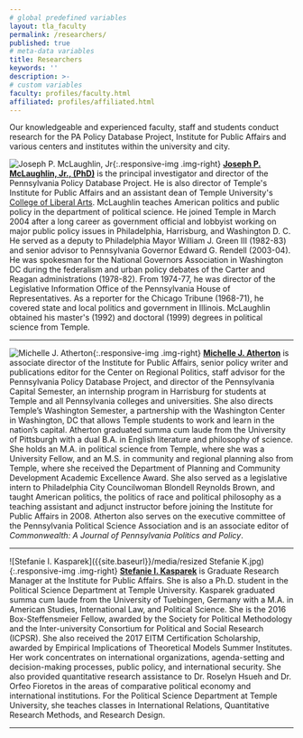 ```yaml
---
# global predefined variables
layout: tla_faculty
permalink: /researchers/
published: true
# meta-data variables
title: Researchers
keywords: ''
description: >-
# custom variables
faculty: profiles/faculty.html
affiliated: profiles/affiliated.html
---
```

Our knowledgeable and experienced faculty, staff and students conduct research for the PA Policy Database Project, Institute for Public Affairs and various centers and institutes within the university and city.

![Joseph P. McLaughlin, Jr]({{site.baseurl}}/media/McLaughlin-th.jpeg){:.responsive-img .img-right}
**[Joseph P. McLaughlin, Jr., (PhD)](https://liberalarts.temple.edu/academics/faculty/mclaughlin-jr-joseph-p)** is the principal investigator and director of the Pennsylvania Policy Database Project. He is also director of Temple's Institute for Public Affairs and an assistant dean of Temple University's [College of Liberal Arts](https://liberalarts.temple.edu/). McLaughlin teaches American politics and public policy in the department of political science. He joined Temple in March 2004 after a long career as government official and lobbyist working on major public policy issues in Philadelphia, Harrisburg, and Washington D. C. He served as a deputy to Philadelphia Mayor William J. Green III (1982-83) and senior advisor to Pennsylvania Governor Edward G. Rendell (2003-04). He was spokesman for the National Governors Association in Washington DC during the federalism and urban policy debates of the Carter and Reagan administrations (1978-82). From 1974-77, he was director of the Legislative Information Office of the Pennsylvania House of Representatives. As a reporter for the Chicago Tribune (1968-71), he covered state and local politics and government in Illinois. McLaughlin obtained his master's (1992) and doctoral (1999) degrees in political science from Temple.

___

![Michelle J. Atherton]({{site.baseurl}}/media/Atherton.jpeg){:.responsive-img .img-right} 
**[Michelle J. Atherton](https://liberalarts.temple.edu/academics/faculty/atherton-michelle-j)** is associate director of the Institute for Public Affairs, senior policy writer and publications editor for the Center on Regional Politics, staff advisor for the Pennsylvania Policy Database Project, and director of the Pennsylvania Capital Semester, an internship program in Harrisburg for students at Temple and all Pennsylvania colleges and universities.  She also directs Temple’s Washington Semester, a partnership with the Washington Center in Washington, DC that allows Temple students to work and learn in the nation’s capital. Atherton graduated summa cum laude from the University of Pittsburgh with a dual B.A. in English literature and philosophy of science.  She holds an M.A. in political science from Temple, where she was a University Fellow, and an M.S. in community and regional planning also from Temple, where she received the Department of Planning and Community Development Academic Excellence Award. She also served as a legislative intern to Philadelphia City Councilwoman Blondell Reynolds Brown, and taught American politics, the politics of race and political philosophy as a teaching assistant and adjunct instructor before joining the Institute for Public Affairs in 2008. Atherton also serves on the executive committee of the Pennsylvania Political Science Association and is an associate editor of _Commonwealth: A Journal of Pennsylvania Politics and Policy_.

___

![Stefanie I. Kasparek]({{site.baseurl}}/media/resized Stefanie K.jpg){:.responsive-img .img-right}
**[Stefanie I. Kasparek](https://liberalarts.temple.edu/academics/faculty/kasparek-stefanie-i)** is Graduate Research Manager at the  Institute for Public Affairs. She is also a Ph.D. student in the Political Science Department at Temple University. Kasparek graduated summa cum laude from the University of Tuebingen, Germany with a M.A. in American Studies, International Law, and Political Science. She is the 2016 Box-Steffensmeier Fellow, awarded by the Society for Political Methodology and the Inter-university Consortium for Political and Social Research (ICPSR). She also received the 2017 EITM Certification Scholarship, awarded by Empirical Implications of Theoretical Models Summer Institutes. Her work concentrates on international organizations, agenda-setting and decision-making processes, public policy, and international security. She also provided quantitative research assistance to Dr. Roselyn Hsueh and Dr. Orfeo Fioretos in the areas of comparative political economy and international institutions. For the Political Science Department at Temple University, she teaches classes in International Relations, Quantitative Research Methods, and Research Design.

___


